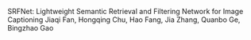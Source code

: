 SRFNet: Lightweight Semantic Retrieval and Filtering Network for Image Captioning
Jiaqi Fan, Hongqing Chu, Hao Fang, Jia Zhang, Quanbo Ge, Bingzhao Gao
